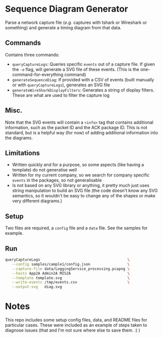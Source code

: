 # Sequence Diagram Generator

Parse a network capture file (_e.g._ captures with tshark or Wireshark or something) and generate a timing diagram from that data.

## Commands

Contains three commands:
- `queryCaptureLogs`: Queries specific `events` out of a capture file.  If given the `-o` flag, will generate a SVG file of these events. (This is the one-command-for-everything command)
- `generateSequenceDiag`: If provided with a CSV of events (built manually or with `queryCaptureLogs`), generates an SVG file
- `generateWireSharkDisplayFilters`: Generates a string of display filters.  These are what are used to filter the capture log

## Misc.

Note that the SVG events will contain a `<info>` tag that contains additional
information, such as the packet ID and the ACK package ID.  This is not
standard, but is a helpful way (for now) of adding additional information into
the diagrams.

## Limitations

- Written quickly and for a purpose, so some aspects (like having a template) do not generalise well
- Written for my current company, so we search for company specific `events` in the packages, so not generalisable
- Is not based on any SVG library or anything, it pretty much just uses string manipulation to build an SVG file (the code doesn't know any SVG semantics, so it wouldn't be easy to change any of the shapes or make very different diagrams.)

## Setup

Two files are required, a `config` file and a `data` file.  See the samples for example.

## Run

```sh
queryCaptureLogs                                        \
   --config samples/cample1/config.json                 \
   --capture-file data/LoggingService_processing.pcapng \
   --hosts App2A Admin2A MIS2A                          \
   --template template.svg                              \
   --write-events /tmp/events.csv                       \
   --output-svg   diag.svg
```

# Notes

This repo includes some setup config files, data, and README files for particular cases.  These were included as an example of steps taken to diagnose issues (that and I'm not sure where else to save them. :) )
